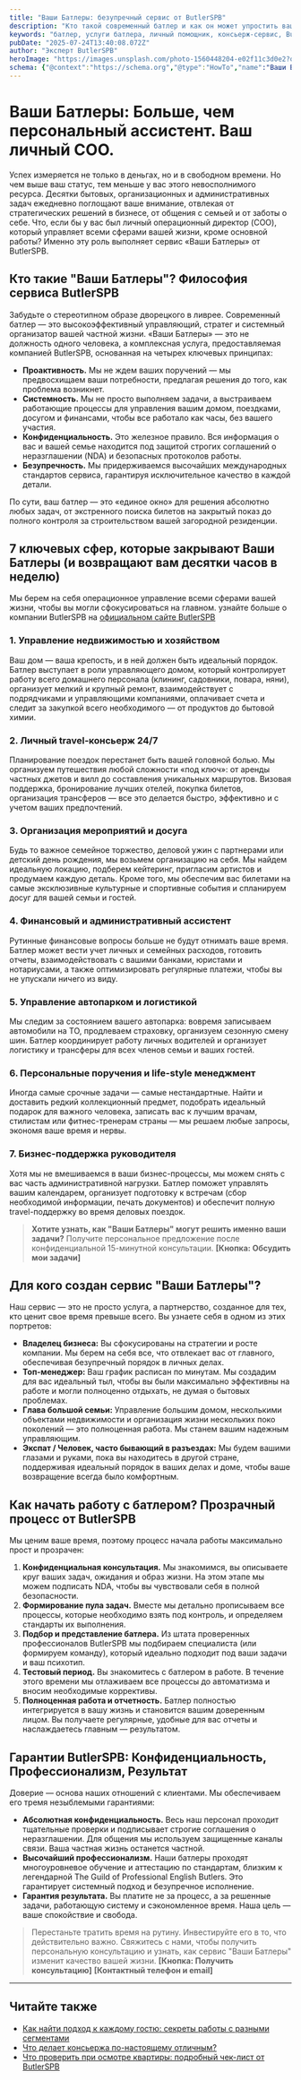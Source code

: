 ```yaml
---
title: "Ваши Батлеры: безупречный сервис от ButlerSPB"
description: "Кто такой современный батлер и как он может упростить вашу жизнь? Узнайте о профессиональных услугах ButlerSPB и найдите своего идеального помощника для дома и дел."
keywords: "батлер, услуги батлера, личный помощник, консьерж-сервис, ButlerSPB, элитный сервис, управление домом"
pubDate: "2025-07-24T13:40:08.072Z"
author: "Эксперт ButlerSPB"
heroImage: "https://images.unsplash.com/photo-1560448204-e02f11c3d0e2?q=80&w=2070&auto=format&fit=crop"
schema: {"@context":"https://schema.org","@type":"HowTo","name":"Ваши Батлеры: безупречный сервис от ButlerSPB","description":"Кто такой современный батлер и как он может упростить вашу жизнь? Узнайте о профессиональных услугах ButlerSPB и найдите своего идеального помощника для дома и дел.","image":{"@type":"ImageObject","url":"https://images.unsplash.com/photo-1560448204-e02f11c3d0e2?q=80&w=2070&auto=format&fit=crop"},"aggregateRating":{"@type":"AggregateRating","ratingValue":"5.0","reviewCount":456,"bestRating":"5","worstRating":"1"},"publisher":{"@type":"Organization","name":"Блог ButlerSPB","logo":{"@type":"ImageObject","url":"https://butlerspb-blog.netlify.app/favicon.ico"}},"mainEntityOfPage":{"@type":"WebPage","@id":"https://butlerspb-blog.netlify.app/blog/vashi-batlery/"}}
---
```

# Ваши Батлеры: Больше, чем персональный ассистент. Ваш личный СOO.

Успех измеряется не только в деньгах, но и в свободном времени. Но чем выше ваш статус, тем меньше у вас этого невосполнимого ресурса. Десятки бытовых, организационных и административных задач ежедневно поглощают ваше внимание, отвлекая от стратегических решений в бизнесе, от общения с семьей и от заботы о себе. Что, если бы у вас был личный операционный директор (COO), который управляет всеми сферами вашей жизни, кроме основной работы? Именно эту роль выполняет сервис «Ваши Батлеры» от ButlerSPB.

## Кто такие "Ваши Батлеры"? Философия сервиса ButlerSPB

Забудьте о стереотипном образе дворецкого в ливрее. Современный батлер — это высокоэффективный управляющий, стратег и системный организатор вашей частной жизни. «Ваши Батлеры» — это не должность одного человека, а комплексная услуга, предоставляемая компанией ButlerSPB, основанная на четырех ключевых принципах:

*   **Проактивность.** Мы не ждем ваших поручений — мы предвосхищаем ваши потребности, предлагая решения до того, как проблема возникнет.
*   **Системность.** Мы не просто выполняем задачи, а выстраиваем работающие процессы для управления вашим домом, поездками, досугом и финансами, чтобы все работало как часы, без вашего участия.
*   **Конфиденциальность.** Это железное правило. Вся информация о вас и вашей семье находится под защитой строгих соглашений о неразглашении (NDA) и безопасных протоколов работы.
*   **Безупречность.** Мы придерживаемся высочайших международных стандартов сервиса, гарантируя исключительное качество в каждой детали.

По сути, ваш батлер — это «единое окно» для решения абсолютно любых задач, от экстренного поиска билетов на закрытый показ до полного контроля за строительством вашей загородной резиденции.

## 7 ключевых сфер, которые закрывают Ваши Батлеры (и возвращают вам десятки часов в неделю)

Мы берем на себя операционное управление всеми сферами вашей жизни, чтобы вы могли сфокусироваться на главном. узнайте больше о компании ButlerSPB на <a href="https://butlerspb.ru/o-nas" target="_blank" rel="nofollow">официальном сайте ButlerSPB</a>

### 1. Управление недвижимостью и хозяйством
Ваш дом — ваша крепость, и в ней должен быть идеальный порядок. Батлер выступает в роли управляющего домом, который контролирует работу всего домашнего персонала (клининг, садовники, повара, няни), организует мелкий и крупный ремонт, взаимодействует с подрядчиками и управляющими компаниями, оплачивает счета и следит за закупкой всего необходимого — от продуктов до бытовой химии.

### 2. Личный travel-консьерж 24/7
Планирование поездок перестанет быть вашей головной болью. Мы организуем путешествия любой сложности «под ключ»: от аренды частных джетов и вилл до составления уникальных маршрутов. Визовая поддержка, бронирование лучших отелей, покупка билетов, организация трансферов — все это делается быстро, эффективно и с учетом ваших предпочтений.

### 3. Организация мероприятий и досуга
Будь то важное семейное торжество, деловой ужин с партнерами или детский день рождения, мы возьмем организацию на себя. Мы найдем идеальную локацию, подберем кейтеринг, пригласим артистов и продумаем каждую деталь. Кроме того, мы обеспечим вас билетами на самые эксклюзивные культурные и спортивные события и спланируем досуг для вашей семьи и гостей.

### 4. Финансовый и административный ассистент
Рутинные финансовые вопросы больше не будут отнимать ваше время. Батлер может вести учет личных и семейных расходов, готовить отчеты, взаимодействовать с вашими банками, юристами и нотариусами, а также оптимизировать регулярные платежи, чтобы вы не упускали ничего из виду.

### 5. Управление автопарком и логистикой
Мы следим за состоянием вашего автопарка: вовремя записываем автомобили на ТО, продлеваем страховку, организуем сезонную смену шин. Батлер координирует работу личных водителей и организует логистику и трансферы для всех членов семьи и ваших гостей.

### 6. Персональные поручения и life-style менеджмент
Иногда самые срочные задачи — самые нестандартные. Найти и доставить редкий коллекционный предмет, подобрать идеальный подарок для важного человека, записать вас к лучшим врачам, стилистам или фитнес-тренерам страны — мы решаем любые запросы, экономя ваше время и нервы.

### 7. Бизнес-поддержка руководителя
Хотя мы не вмешиваемся в ваши бизнес-процессы, мы можем снять с вас часть административной нагрузки. Батлер поможет управлять вашим календарем, организует подготовку к встречам (сбор необходимой информации, печать документов) и обеспечит полную travel-поддержку во время деловых поездок.

> **Хотите узнать, как "Ваши Батлеры" могут решить именно ваши задачи?**
> Получите персональное предложение после конфиденциальной 15-минутной консультации.
> **[Кнопка: Обсудить мои задачи]**

## Для кого создан сервис "Ваши Батлеры"?

Наш сервис — это не просто услуга, а партнерство, созданное для тех, кто ценит свое время превыше всего. Вы узнаете себя в одном из этих портретов:

*   **Владелец бизнеса:** Вы сфокусированы на стратегии и росте компании. Мы берем на себя все, что отвлекает вас от главного, обеспечивая безупречный порядок в личных делах.
*   **Топ-менеджер:** Ваш график расписан по минутам. Мы создадим для вас идеальный тыл, чтобы вы были максимально эффективны на работе и могли полноценно отдыхать, не думая о бытовых проблемах.
*   **Глава большой семьи:** Управление большим домом, несколькими объектами недвижимости и организация жизни нескольких поко поколений — это полноценная работа. Мы станем вашим надежным управляющим.
*   **Экспат / Человек, часто бывающий в разъездах:** Мы будем вашими глазами и руками, пока вы находитесь в другой стране, поддерживая идеальный порядок в ваших делах и доме, чтобы ваше возвращение всегда было комфортным.

## Как начать работу с батлером? Прозрачный процесс от ButlerSPB

Мы ценим ваше время, поэтому процесс начала работы максимально прост и прозрачен:

1.  **Конфиденциальная консультация.** Мы знакомимся, вы описываете круг ваших задач, ожидания и образ жизни. На этом этапе мы можем подписать NDA, чтобы вы чувствовали себя в полной безопасности.
2.  **Формирование пула задач.** Вместе мы детально прописываем все процессы, которые необходимо взять под контроль, и определяем стандарты их выполнения.
3.  **Подбор и представление батлера.** Из штата проверенных профессионалов ButlerSPB мы подбираем специалиста (или формируем команду), который идеально подходит под ваши задачи и ваш психотип.
4.  **Тестовый период.** Вы знакомитесь с батлером в работе. В течение этого времени мы отлаживаем все процессы до автоматизма и вносим необходимые коррективы.
5.  **Полноценная работа и отчетность.** Батлер полностью интегрируется в вашу жизнь и становится вашим доверенным лицом. Вы получаете регулярные, удобные для вас отчеты и наслаждаетесь главным — результатом.

## Гарантии ButlerSPB: Конфиденциальность, Профессионализм, Результат

Доверие — основа наших отношений с клиентами. Мы обеспечиваем его тремя незыблемыми гарантиями:

*   **Абсолютная конфиденциальность.** Весь наш персонал проходит тщательные проверки и подписывает строгие соглашения о неразглашении. Для общения мы используем защищенные каналы связи. Ваша частная жизнь останется частной.
*   **Высочайший профессионализм.** Наши батлеры проходят многоуровневое обучение и аттестацию по стандартам, близким к легендарной The Guild of Professional English Butlers. Это гарантирует системный подход и безупречное исполнение.
*   **Гарантия результата.** Вы платите не за процесс, а за решенные задачи, работающую систему и сэкономленное время. Наша цель — ваше спокойствие и свобода.

> Перестаньте тратить время на рутину. Инвестируйте его в то, что действительно важно.
> Свяжитесь с нами, чтобы получить персональную консультацию и узнать, как сервис "Ваши Батлеры" изменит качество вашей жизни.
> **[Кнопка: Получить консультацию]**
> **[Контактный телефон и email]**

---

## Читайте также

*   [Как найти подход к каждому гостю: секреты работы с разными сегментами](/blog/rabota-s-raznymi-segmentami-gostey/)
*   [Что делает консьержа по-настоящему отличным?](/blog/otlichnyy-konserzh/)
*   [Что проверить при осмотре квартиры: подробный чек-лист от ButlerSPB](/blog/na-chto-obratit-vnimanie-pri-osmotre-kvartiry/)

